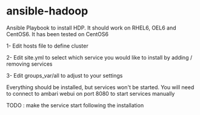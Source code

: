 ansible-hadoop
==============

Ansible Playbook to install HDP. It should work on RHEL6, OEL6 and CentOS6. It has been tested on CentOS6

1- Edit hosts file to define cluster

2- Edit site.yml to select which service you would like to install by adding / removing services

3- Edit groups_var/all to adjust to your settings

Everything should be installed, but services won't be started. You will need to connect to ambari webui on port 8080 to start services manually

TODO : make the service start following the installation
